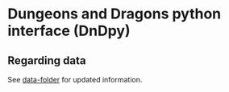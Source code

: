 Dungeons and Dragons python interface (DnDpy)
=============================================

Regarding data
--------------
See [data-folder](data/) for updated information.
